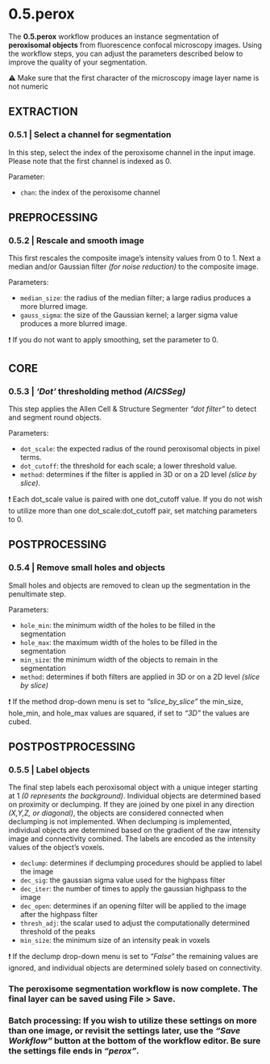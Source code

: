 # **0.5.perox**

The **0.5.perox** workflow produces an instance segmentation of **peroxisomal objects** from fluorescence confocal microscopy images. Using the workflow steps, you can adjust the parameters described below to improve the quality of your segmentation.

⚠️ Make sure that the first character of the microscopy image layer name is not numeric

## EXTRACTION


### **0.5.1 | Select a channel for segmentation**

In this step, select the index of the peroxisome channel in the input image. Please note that the first channel is indexed as 0.

Parameter:

-	`chan`: the index of the peroxisome channel

## PREPROCESSING


### **0.5.2 | Rescale and smooth image**

This first rescales the composite image’s intensity values from 0 to 1. Next a median and/or Gaussian filter *(for noise reduction)* to the composite image.

Parameters:

-	`median_size`: the radius of the median filter; a large radius produces a more blurred image.
-	`gauss_sigma`:  the size of the Gaussian kernel; a larger sigma value produces a more blurred image.

❗ If you do not want to apply smoothing, set the parameter to 0.

## CORE


### **0.5.3 | *‘Dot’* thresholding method *(AICSSeg)***

This step applies the Allen Cell & Structure Segmenter *“dot filter”* to detect and segment round objects.

Parameters:

-	`dot_scale`:  the expected radius of the round peroxisomal objects in pixel terms.
-	`dot_cutoff`: the threshold for each scale; a lower threshold value.
-	`method`: determines if the filter is applied in 3D or on a 2D level *(slice by slice)*.

❗ Each dot_scale value is paired with one dot_cutoff value. If you do not wish to utilize more than one dot_scale:dot_cutoff pair, set matching parameters to 0. 

## POSTPROCESSING


### **0.5.4 | Remove small holes and objects**

Small holes and objects are removed to clean up the segmentation in the penultimate step.

Parameters:

-	`hole_min`: the minimum width of the holes to be filled in the segmentation
-	`hole_max`: the maximum width of the holes to be filled in the segmentation
-	`min_size`: the minimum width of the objects to remain in the segmentation
-	`method`: determines if both filters are applied in 3D or on a 2D level *(slice by slice)*

❗ If the method drop-down menu is set to *“slice_by_slice”* the min_size, hole_min, and hole_max values are squared, if set to *“3D”* the values are cubed.

## POSTPOSTPROCESSING


### **0.5.5 | Label objects**

The final step labels each peroxisomal object with a unique integer starting at 1 *(0 represents the background)*. Individual objects are determined based on proximity or declumping. If they are joined by one pixel in any direction *(X,Y,Z, or diagonal)*, the objects are considered connected when declumping is not implemented.  When declumping is implemented, individual objects are determined based on the gradient of the raw intensity image and connectivity combined. The labels are encoded as the intensity values of the object’s voxels.

-   `declump`: determines if declumping procedures should be applied to label the image
-   `dec_sig`: the gaussian sigma value used for the highpass filter
-   `dec_iter`: the number of times to apply the gaussian highpass to the image
-   `dec_open`: determines if an opening filter will be applied to the image after the highpass filter
-   `thresh_adj`: the scalar used to adjust the computationally determined threshold of the peaks
-   `min_size`: the minimum size of an intensity peak in voxels

❗ If the declump drop-down menu is set to *“False”* the remaining values are ignored, and individual objects are determined solely based on connectivity.

### The peroxisome segmentation workflow is now complete. The final layer can be saved using File > Save.

### Batch processing: If you wish to utilize these settings on more than one image, or revisit the settings later, use the *“Save Workflow”* button at the bottom of the workflow editor. Be sure the settings file ends in *“perox”*.
